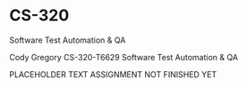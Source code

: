 # CS-320
Software Test Automation &amp; QA

Cody Gregory CS-320-T6629 Software Test Automation & QA

PLACEHOLDER TEXT ASSIGNMENT NOT FINISHED YET
